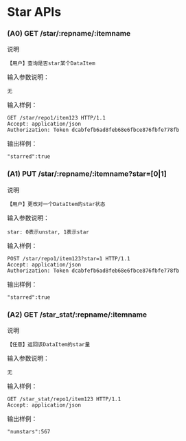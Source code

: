 # Star APIs

### (A0) GET /star/:repname/:itemname

说明

	【用户】查询是否star某个DataItem

输入参数说明：
	
	无

输入样例：

	GET /star/repo1/item123 HTTP/1.1 
	Accept: application/json
	Authorization: Token dcabfefb6ad8feb68e6fbce876fbfe778fb

输出样例：

	"starred":true

### (A1) PUT /star/:repname/:itemname?star=[0|1]

说明

	【用户】更改对一个DataItem的star状态 

输入参数说明：
	
	star: 0表示unstar, 1表示star

输入样例：

	POST /star/repo1/item123?star=1 HTTP/1.1 
	Accept: application/json
	Authorization: Token dcabfefb6ad8feb68e6fbce876fbfe778fb

输出样例：
        
	"starred":true

### (A2) GET /star_stat/:repname/:itemname

说明

	【任意】返回该DataItem的star量

输入参数说明：
	
	无

输入样例：

	GET /star_stat/repo1/item123 HTTP/1.1 
	Accept: application/json

输出样例：

	"numstars":567
